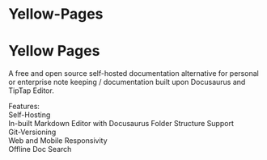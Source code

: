 # Yellow-Pages

Yellow Pages
============

A free and open source self-hosted documentation alternative for personal or enterprise note keeping / documentation built upon Docusaurus and TipTap Editor.

Features:  
Self-Hosting  
In-built Markdown Editor with Docusaurus Folder Structure Support  
Git-Versioning  
Web and Mobile Responsivity  
Offline Doc Search